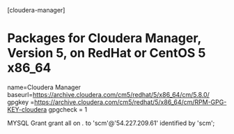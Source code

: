 [cloudera-manager]
# Packages for Cloudera Manager, Version 5, on RedHat or CentOS 5 x86_64
name=Cloudera Manager
baseurl=https://archive.cloudera.com/cm5/redhat/5/x86_64/cm/5.8.0/
gpgkey =https://archive.cloudera.com/cm5/redhat/5/x86_64/cm/RPM-GPG-KEY-cloudera
gpgcheck = 1


MYSQL Grant
	grant all on *.* to 'scm'@'54.227.209.61' identified by 'scm';
